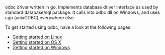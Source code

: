 odbc driver written in go. Implements database driver interface as used by standard database/sql package. It calls into odbc dll on Windows, and uses cgo (unixODBC) everywhere else.

To get started using odbc, have a look at the following pages:
  * [Getting started on Linux](GettingStartedOnLinux.md)
  * [Getting started on OS X](GettingStartedOnOSX.md)
  * [Getting started on Windows](GettingStartedOnWindows.md)